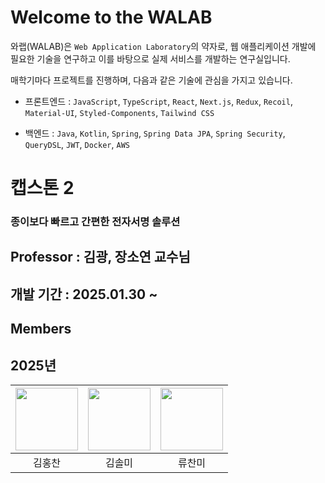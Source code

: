 # Welcome to the WALAB

와랩(WALAB)은 `Web Application Laboratory`의 약자로, 웹 애플리케이션 개발에 필요한 기술을 연구하고 이를 바탕으로 실제 서비스를 개발하는 연구실입니다.

매학기마다 프로젝트를 진행하며, 다음과 같은 기술에 관심을 가지고 있습니다.

- 프론트엔드 : `JavaScript`, `TypeScript`, `React`, `Next.js`, `Redux`, `Recoil`, `Material-UI`, `Styled-Components`, `Tailwind CSS`

- 백엔드 : `Java`, `Kotlin`, `Spring`, `Spring Data JPA`, `Spring Security`, `QueryDSL`, `JWT`, `Docker`, `AWS`


# 캡스톤 2 
### 종이보다 빠르고 간편한 전자서명 솔루션




## Professor : 김광, 장소연 교수님 
## 개발 기간 : 2025.01.30 ~ 



## Members

## 2025년

| [<img src="https://secure.gravatar.com/avatar/49269218?d=identicon" width="100">](https://github.com/HongKing896) | [<img src="https://secure.gravatar.com/avatar/89755770?d=identicon" width="100">](https://github.com/thisissolmi) | [<img src="https://secure.gravatar.com/avatar/45687157?d=identicon" width="100">](https://github.com/chanmi12) |
|:---------------------------------------------------------------------------------------------------------: | :----------------------------------------------------------------------------------------------------------: | :----------------------------------------------------------------------------------------------------------: |
|                                                   김홍찬                                                    |                                                    김솔미                                                    |                                                   류찬미                                                    |
